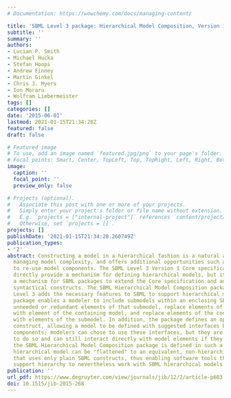 ```yaml
---
# Documentation: https://wowchemy.com/docs/managing-content/

title: 'SBML Level 3 package: Hierarchical Model Composition, Version 1 Release 3'
subtitle: ''
summary: ''
authors:
- Lucian P. Smith
- Michael Hucka
- Stefan Hoops
- Andrew Finney
- Martin Ginkel
- Chris J. Myers
- Ion Moraru
- Wolfram Liebermeister
tags: []
categories: []
date: '2015-06-01'
lastmod: 2021-01-15T21:34:28Z
featured: false
draft: false

# Featured image
# To use, add an image named `featured.jpg/png` to your page's folder.
# Focal points: Smart, Center, TopLeft, Top, TopRight, Left, Right, BottomLeft, Bottom, BottomRight.
image:
  caption: ''
  focal_point: ''
  preview_only: false

# Projects (optional).
#   Associate this post with one or more of your projects.
#   Simply enter your project's folder or file name without extension.
#   E.g. `projects = ["internal-project"]` references `content/project/deep-learning/index.md`.
#   Otherwise, set `projects = []`.
projects: []
publishDate: '2021-01-15T21:34:28.260749Z'
publication_types:
- '2'
abstract: Constructing a model in a hierarchical fashion is a natural approach to
  managing model complexity, and offers additional opportunities such as the potential
  to re-use model components. The SBML Level 3 Version 1 Core specification does not
  directly provide a mechanism for defining hierarchical models, but it does provide
  a mechanism for SBML packages to extend the Core specification and add additional
  syntactical constructs. The SBML Hierarchical Model Composition package for SBML
  Level 3 adds the necessary features to SBML to support hierarchical modeling. The
  package enables a modeler to include submodels within an enclosing SBML model, delete
  unneeded or redundant elements of that submodel, replace elements of that submodel
  with element of the containing model, and replace elements of the containing model
  with elements of the submodel. In addition, the package defines an optional "port"
  construct, allowing a model to be defined with suggested interfaces between hierarchical
  components; modelers can chose to use these interfaces, but they are not required
  to do so and can still interact directly with model elements if they so chose. Finally,
  the SBML Hierarchical Model Composition package is defined in such a way that a
  hierarchical model can be "flattened" to an equivalent, non-hierarchical version
  that uses only plain SBML constructs, thus enabling software tools that do not yet
  support hierarchy to nevertheless work with SBML hierarchical models.
publication: ''
url_pdf: https://www.degruyter.com/view/journals/jib/12/2/article-p603.xml
doi: 10.1515/jib-2015-268
---
```

